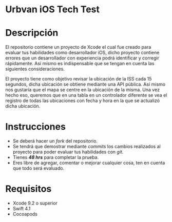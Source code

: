 # Urbvan iOS Tech Test

# Descripción

El repositorio contiene un proyecto de Xcode el cual fue creado para evaluar tus habilidades como desarrollador iOS, dicho proyecto contiene errores que un desarrollador con experiencia podrá identificar y corregir rápidamente. Así mismo es indispensable que se tengan en cuenta las siguientes consideraciones.

El proyecto tiene como objetivo revisar la ubicación de la ISS cada 15 segundos, dicha ubicación se obtiene mediante una API pública. Así mismo nos gustaría que el mapa se centre en la ubicación de la misma. Una vez hecho eso, queremos que en una tabla en un controlador diferente se vea el registro de todas las ubicaciones con fecha y hora en la que se actualizó dicha ubicación.

# Instrucciones

 - Se deberá hacer un _fork_ del repositorio.
 - Se tendrá que demostrar mediante _commits_ los cambios realizados al proyecto para poder evaluar tus habilidades con _git_.
 - Tienes **_48 hrs_** para completar la prueba.
 - Eres libre de agregar, comentar o mejorar cualquier cosa, ten en cuenta que todo será evaluado.

# Requisitos

 - Xcode 9.2 o superior
 - Swift 4.1
 - Cocoapods
